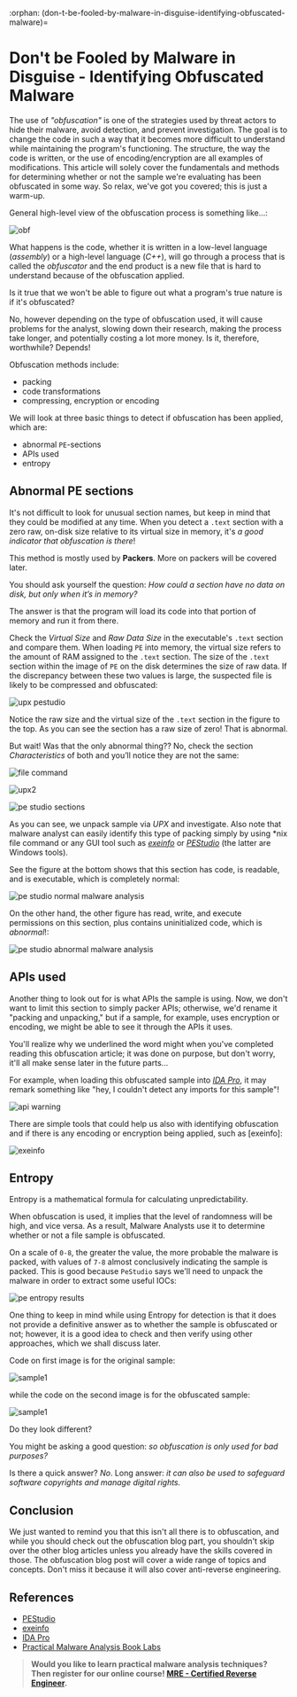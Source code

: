 :orphan:
(don-t-be-fooled-by-malware-in-disguise-identifying-obfuscated-malware)=
# Don't be Fooled by Malware in Disguise - Identifying Obfuscated Malware

The use of *"obfuscation"* is one of the strategies used by threat actors to hide their malware, avoid detection, and prevent investigation. The goal is to change the code in such a way that it becomes more difficult to understand while maintaining the program's functioning. The structure, the way the code is written, or the use of encoding/encryption are all examples of modifications. This article will solely cover the fundamentals and methods for determining whether or not the sample we're evaluating has been obfuscated in some way. So relax, we've got you covered; this is just a warm-up.    

General high-level view of the obfuscation process is something like...:

![obf](images/obfuscating-1.png)

What happens is the code, whether it is written in a low-level language (*assembly*) or a high-level language (*C++*), will go through a process that is called the *obfuscator* and the end product is a new file that is hard to understand because of the obfuscation applied.    

Is it true that we won't be able to figure out what a program's true nature is if it's obfuscated?   

No, however depending on the type of obfuscation used, it will cause problems for the analyst, slowing down their research, making the process take longer, and potentially costing a lot more money. Is it, therefore, worthwhile? Depends!    

Obfuscation methods include:
- packing
- code transformations
- compressing, encryption or encoding

We will look at three basic things to detect if obfuscation has been applied, which are:
- abnormal `PE`-sections
- APIs used
- entropy

## Abnormal PE sections

It's not difficult to look for unusual section names, but keep in mind that they could be modified at any time. When you detect a `.text` section with a zero raw, on-disk size relative to its virtual size in memory, it's *a good indicator that obfuscation is there*!

This method is mostly used by **Packers**. More on packers will be covered later.   

You should ask yourself the question: *How could a section have no data on disk, but only when it’s in memory?*

The answer is that the program will load its code into that portion of memory and run it from there.

Check the *Virtual Size* and *Raw Data Size* in the executable's `.text` section and compare them. When loading `PE` into memory, the virtual size refers to the amount of RAM assigned to the `.text` section. The size of the `.text` section within the image of `PE` on the disk determines the size of raw data. If the discrepancy between these two values is large, the suspected file is likely to be compressed and obfuscated:

![upx pestudio](images/static-malware-analysis-upx.png)    


Notice the raw size and the virtual size of the `.text` section in the figure to the top. As you can see the section has a raw size of zero! That is abnormal. 

But wait! Was that the only abnormal thing?? No, check the section *Characteristics* of both and you’ll notice they are not the same:

![file command](images/static-malware-analysis-file.png)

![upx2](images/static-malware-analysis-upx2.png)

![pe studio sections](images/static-malware-analysis-sections.png)

As you can see, we unpack sample via *UPX* and investigate. Also note that malware analyst can easily identify this type of packing simply by using \*nix file command or any GUI tool such as [*exeinfo*](https://github.com/ExeinfoASL/ASL) or [*PEStudio*](https://www.winitor.com/) (the latter are Windows tools).

See the figure at the bottom shows that this section has code, is readable, and is executable, which is completely normal:

![pe studio normal malware analysis](images/static-malware-analysis-sections-normal-results.png)

On the other hand, the other figure has read, write, and execute permissions on this section, plus contains uninitialized code, which is *abnormal*!:

![pe studio abnormal malware analysis](images/static-malware-analysis-sections-abnormal-results.png)

## APIs used

Another thing to look out for is what APIs the sample is using. Now, we don't want to limit this section to simply packer APIs; otherwise, we'd rename it "packing and unpacking," but if a sample, for example, uses encryption or encoding, we might be able to see it through the APIs it uses.

You'll realize why we underlined the word might when you've completed reading this obfuscation article; it was done on purpose, but don't worry, it'll all make sense later in the future parts... 

For example, when loading this obfuscated sample into [*IDA Pro*](https://hex-rays.com/ida-pro/), it may remark something like "hey, I couldn't detect any imports for this sample"!

![api warning](images/api.png)

There are simple tools that could help us also with identifying obfuscation and if there is any encoding or encryption being applied, such as [exeinfo]:

![exeinfo](images/exeinfo-upx.png)

## Entropy

Entropy is a mathematical formula for calculating unpredictability.

When obfuscation is used, it implies that the level of randomness will be high, and vice versa. As a result, Malware Analysts use it to determine whether or not a file sample is obfuscated. 

On a scale of `0-8`, the greater the value, the more probable the malware is packed, with values of `7-8` almost conclusively indicating the sample is packed. This is good because `PeStudio` says we'll need to unpack the malware in order to extract some useful IOCs:

![pe entropy results](images/entropy.png)

One thing to keep in mind while using Entropy for detection is that it does not provide a definitive answer as to whether the sample is obfuscated or not; however, it is a good idea to check and then verify using other approaches, which we shall discuss later. 

Code on first image is for the original sample:

![sample1](images/static-malware-analysis.png)

while the code on the second image is for the obfuscated sample:

![sample1](images/static-malware-analysis2.png)

Do they look different?

You might be asking a good question: *so obfuscation is only used for bad purposes?*

Is there a quick answer? *No*. Long answer: *it can also be used to safeguard software copyrights and manage digital rights.*

## Conclusion 

We just wanted to remind you that this isn't all there is to obfuscation, and while you should check out the obfuscation blog part, you shouldn't skip over the other blog articles unless you already have the skills covered in those. The obfuscation blog post will cover a wide range of topics and concepts. Don't miss it because it will also cover anti-reverse engineering. 

## References

- [PEStudio](https://www.winitor.com/)
- [exeinfo](https://github.com/ExeinfoASL/ASL)
- [IDA Pro](https://hex-rays.com/ida-pro/)
- [Practical Malware Analysis Book Labs](https://github.com/mikesiko/PracticalMalwareAnalysis-Labs)

> **Would you like to learn practical malware analysis techniques? Then register for our online course! [MRE - Certified Reverse Engineer](https://www.mosse-institute.com/certifications/mre-certified-reverse-engineer.html).**